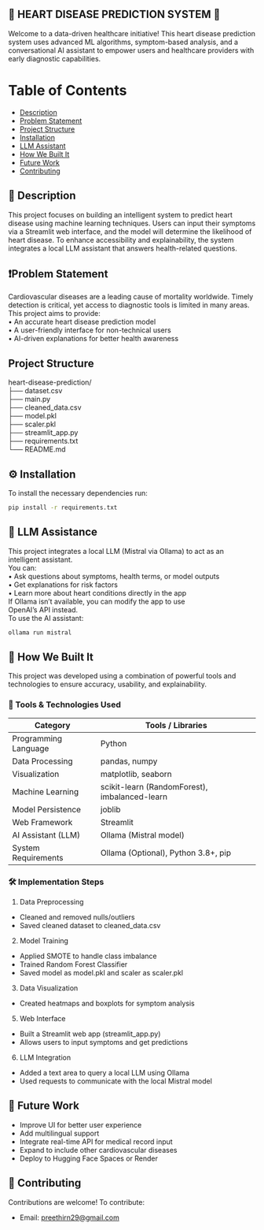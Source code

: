 ## 🚀 HEART DISEASE PREDICTION SYSTEM 🚀
Welcome to a data-driven healthcare initiative!
This heart disease prediction system uses advanced ML algorithms, symptom-based analysis, and a conversational AI assistant to empower users and healthcare providers with early diagnostic capabilities.
# Table of Contents
- [Description](#description)
- [Problem Statement](#problem-statement)
- [Project Structure](#project-structure)
- [Installation](#installation)
- [LLM Assistant](#llm-assistant)
- [How We Built It](#how-we-built-it)
- [Future Work](#future-work)
- [Contributing](#contributing)
## 📝 Description
This project focuses on building an intelligent system to predict heart disease using machine learning techniques. Users can input their symptoms via a Streamlit web interface, and the model will determine the likelihood of heart disease. To enhance accessibility and explainability, the system integrates a local LLM assistant that answers health-related questions.
## ❗Problem Statement
Cardiovascular diseases are a leading cause of mortality worldwide. Timely detection is critical, yet access to diagnostic tools is limited in many areas. This project aims to provide:  
• An accurate heart disease prediction model  
• A user-friendly interface for non-technical users  
• AI-driven explanations for better health awareness  
## Project Structure
heart-disease-prediction/  
├── dataset.csv                  
├── main.py                 
├── cleaned_data.csv        
├── model.pkl               
├── scaler.pkl              
├── streamlit_app.py                
├── requirements.txt       
└── README.md               
## ⚙️ Installation
To install the necessary dependencies run:  
```bash  
pip install -r requirements.txt
```
## 🤖 LLM Assistance
This project integrates a local LLM (Mistral via Ollama) to act as an intelligent assistant.  
You can:  
	•	Ask questions about symptoms, health terms, or model outputs  
	•	Get explanations for risk factors  
	•	Learn more about heart conditions directly in the app   
If Ollama isn’t available, you can modify the app to use OpenAI’s API instead.  
To use the AI assistant:  
```bash
ollama run mistral
```
## 🔨 How We Built It

This project was developed using a combination of powerful tools and technologies to ensure accuracy, usability, and explainability.

### 🧰 Tools & Technologies Used

| Category              | Tools / Libraries                             |
|-----------------------|-----------------------------------------------|
| Programming Language  | Python                                        |
| Data Processing       | pandas, numpy                                 |
| Visualization         | matplotlib, seaborn                           |
| Machine Learning      | scikit-learn (RandomForest), imbalanced-learn |
| Model Persistence     | joblib                                        |
| Web Framework         | Streamlit                                     |
| AI Assistant (LLM)    | Ollama (Mistral model)                        |
| System Requirements   | Ollama (Optional), Python 3.8+, pip           |

### 🛠 Implementation Steps  

1. Data Preprocessing 
- Cleaned and removed nulls/outliers
- Saved cleaned dataset to cleaned_data.csv

2. Model Training
- Applied SMOTE to handle class imbalance  
- Trained Random Forest Classifier  
- Saved model as model.pkl and scaler as scaler.pkl

3. Data Visualization
-  Created heatmaps and boxplots for symptom analysis  

5. Web Interface 
- Built a Streamlit web app (streamlit_app.py)  
- Allows users to input symptoms and get predictions

6. LLM Integration
- Added a text area to query a local LLM using Ollama  
- Used requests to communicate with the local Mistral model
## 🔮 Future Work
- Improve UI for better user experience  
- Add multilingual support  
- Integrate real-time API for medical record input  
- Expand to include other cardiovascular diseases  
- Deploy to Hugging Face Spaces or Render
## 🤝 Contributing
Contributions are welcome! To contribute:  
- Email: [preethirn29@gmail.com](#preethirn29@gmail.com)
 


